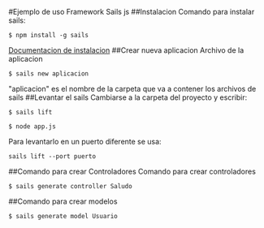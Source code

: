 #Ejemplo de uso Framework Sails js
##Instalacion
Comando para instalar sails:
```
$ npm install -g sails
```
[Documentacion de instalacion](http://sailsjs.com/get-started)
##Crear nueva aplicacion
Archivo de la aplicacion
```
$ sails new aplicacion
```
"aplicacion" es el nombre de la carpeta que va a contener los archivos de sails
##Levantar el sails
Cambiarse a la carpeta del proyecto y escribir: 
```
$ sails lift
```
```
$ node app.js 
```
Para levantarlo en un puerto diferente se usa:
```
sails lift --port puerto
```
##Comando para crear Controladores
Comando para crear controladores
```
$ sails generate controller Saludo
```
##Comando para crear modelos
```
$ sails generate model Usuario
```